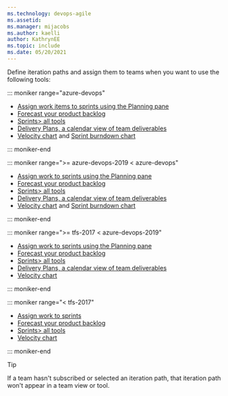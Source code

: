 ```yaml
---
ms.technology: devops-agile
ms.assetid: 
ms.manager: mijacobs
ms.author: kaelli
author: KathrynEE
ms.topic: include
ms.date: 05/20/2021
---
```


 

Define iteration paths and assign them to teams when you want to use the following tools: 


::: moniker range="azure-devops"

- [Assign work items to sprints using the Planning pane](/azure/devops/boards/sprints/assign-work-sprint)
- [Forecast your product backlog](/azure/devops/boards/sprints/forecast)
- [Sprints> all tools](/azure/devops/boards/sprints/scrum-overview) 
- [Delivery Plans, a calendar view of team deliverables](/azure/devops/boards/plans/review-team-plans)  
- [Velocity chart](/azure/devops/report/dashboards/team-velocity) and [Sprint burndown chart](/azure/devops/report/dashboards/configure-sprint-burndown)  

::: moniker-end

::: moniker range=">= azure-devops-2019 < azure-devops"

- [Assign work to sprints using the Planning pane](/azure/devops/boards/sprints/assign-work-sprint)
- [Forecast your product backlog](/azure/devops/boards/sprints/forecast)
- [Sprints> all tools](/azure/devops/boards/sprints/scrum-overview) 
- [Delivery Plans, a calendar view of team deliverables](/azure/devops/boards/extensions/delivery-plans)  
- [Velocity chart](/azure/devops/report/dashboards/team-velocity) and [Sprint burndown chart](/azure/devops/report/dashboards/configure-sprint-burndown)

::: moniker-end

::: moniker range=">= tfs-2017 < azure-devops-2019"

- [Assign work to sprints using the Planning pane](/azure/devops/boards/sprints/assign-work-sprint)
- [Forecast your product backlog](/azure/devops/boards/sprints/forecast)
- [Sprints> all tools](/azure/devops/boards/sprints/scrum-overview) 
- [Delivery Plans, a calendar view of team deliverables](/azure/devops/boards/extensions/delivery-plans)  
- [Velocity chart](/azure/devops/report/dashboards/team-velocity)  

::: moniker-end

::: moniker range="< tfs-2017"

- [Assign work to sprints](/azure/devops/boards/sprints/assign-work-sprint)
- [Forecast your product backlog](/azure/devops/boards/sprints/forecast)
- [Sprints> all tools](/azure/devops/boards/sprints/scrum-overview) 
- [Velocity chart](/azure/devops/report/dashboards/team-velocity)

::: moniker-end

> [!TIP]    
> If a team hasn't subscribed or selected an iteration path, that iteration path won't appear in a team view or tool.   